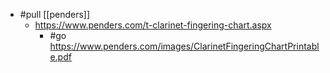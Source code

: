- #pull [[penders]] 
  - https://www.penders.com/t-clarinet-fingering-chart.aspx
    - #go https://www.penders.com/images/ClarinetFingeringChartPrintable.pdf
